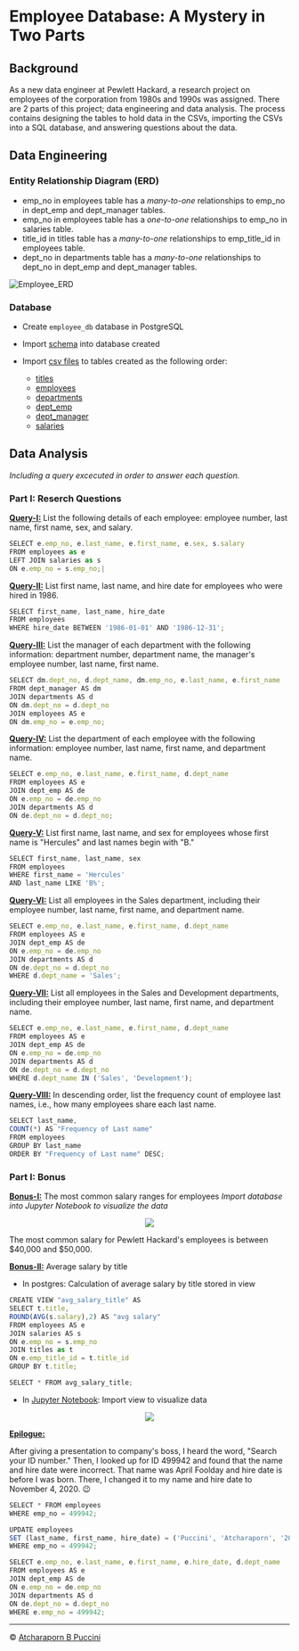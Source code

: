 # Employee Database: A Mystery in Two Parts

## Background

As a new data engineer at Pewlett Hackard, a research project on employees of the corporation from 1980s and 1990s was assigned. There are 2 parts of this project; data engineering and data analysis. The process contains designing the tables to hold data in the CSVs, importing the CSVs into a SQL database, and answering questions about the data. 

## Data Engineering

### Entity Relationship Diagram (ERD)

- emp_no in employees table has a *many-to-one* relationships to emp_no in dept_emp and dept_manager tables.
- emp_no in employees table has a *one-to-one* relationships to emp_no in salaries table.
- title_id in titles table has a *many-to-one* relationships to emp_title_id in employees table.
- dept_no in departments table has a *many-to-one* relationships to dept_no in dept_emp and dept_manager tables.

![Employee_ERD](Images/employee_DBD.png)

### Database

- Create `employee_db` database in PostgreSQL 
- Import [schema](EmployeeSQL/employee_schema.sql) into database created
- Import [csv files](Resources) to tables created as the following order:

  * [titles](Resources/titles.csv)
  * [employees](Resources/employees.csv)
  * [departments](Resources/departments.csv)
  * [dept_emp](Resources/dept_emp.csv)
  * [dept_manager](Resources/dept_manager.csv)
  * [salaries](Resources/salaries.csv)

## Data Analysis
*Including a query excecuted in order to answer each question.*

### Part I: Reserch Questions
 
[**Query-I:**](EmployeeSQL/Q1.sql) List the following details of each employee: employee number, last name, first name, sex, and salary.

```javascript
SELECT e.emp_no, e.last_name, e.first_name, e.sex, s.salary
FROM employees as e
LEFT JOIN salaries as s
ON e.emp_no = s.emp_no;|
```

[**Query-II:**](EmployeeSQL/Q2.sql) List first name, last name, and hire date for employees who were hired in 1986.

```javascript
SELECT first_name, last_name, hire_date
FROM employees
WHERE hire_date BETWEEN '1986-01-01' AND '1986-12-31';
```

[**Query-III:**](EmployeeSQL/Q3.sql) List the manager of each department with the following information: department number, department name, the manager's employee number, last name, first name.

```javascript
SELECT dm.dept_no, d.dept_name, dm.emp_no, e.last_name, e.first_name
FROM dept_manager AS dm
JOIN departments AS d 
ON dm.dept_no = d.dept_no
JOIN employees AS e 
ON dm.emp_no = e.emp_no;
```

[**Query-IV:**](EmployeeSQL/Q4.sql) List the department of each employee with the following information: employee number, last name, first name, and department name.

```javascript
SELECT e.emp_no, e.last_name, e.first_name, d.dept_name
FROM employees AS e
JOIN dept_emp AS de
ON e.emp_no = de.emp_no
JOIN departments AS d
ON de.dept_no = d.dept_no;
```

[**Query-V:**](EmployeeSQL/Q5.sql) List first name, last name, and sex for employees whose first name is "Hercules" and last names begin with "B."

```javascript
SELECT first_name, last_name, sex
FROM employees 
WHERE first_name = 'Hercules'
AND last_name LIKE 'B%';
```

[**Query-VI:**](EmployeeSQL/Q6.sql) List all employees in the Sales department, including their employee number, last name, first name, and department name.

```javascript
SELECT e.emp_no, e.last_name, e.first_name, d.dept_name
FROM employees AS e
JOIN dept_emp AS de
ON e.emp_no = de.emp_no
JOIN departments AS d
ON de.dept_no = d.dept_no
WHERE d.dept_name = 'Sales';
```

[**Query-VII:**](EmployeeSQL/Q7.sql) List all employees in the Sales and Development departments, including their employee number, last name, first name, and department name.

```javascript
SELECT e.emp_no, e.last_name, e.first_name, d.dept_name
FROM employees AS e
JOIN dept_emp AS de
ON e.emp_no = de.emp_no
JOIN departments AS d
ON de.dept_no = d.dept_no
WHERE d.dept_name IN ('Sales', 'Development');
```

[**Query-VIII:**](EmployeeSQL/Q8.sql) In descending order, list the frequency count of employee last names, i.e., how many employees share each last name.

```javascript
SELECT last_name,
COUNT(*) AS "Frequency of Last name"
FROM employees
GROUP BY last_name
ORDER BY "Frequency of Last name" DESC;
```

### Part I: Bonus

[**Bonus-I:**](https://nbviewer.jupyter.org/github/abpuccini/sql-challenge/blob/main/Employee_DB.ipynb) The most common salary ranges for employees 
*Import database into Jupyter Notebook to visualize the data*

<p align="center">
  <img src="Images/salary_range.png">
</p>

The most common salary for Pewlett Hackard's employees is between $40,000 and $50,000.

[**Bonus-II:**](EmployeeSQL/bonus_q2.sql) Average salary by title

- In postgres: Calculation of average salary by title stored in view

```javascript
CREATE VIEW "avg_salary_title" AS
SELECT t.title,
ROUND(AVG(s.salary),2) AS "avg salary"
FROM employees AS e 
JOIN salaries AS s
ON e.emp_no = s.emp_no
JOIN titles as t
ON e.emp_title_id = t.title_id
GROUP BY t.title;

SELECT * FROM avg_salary_title;
```

- In [Jupyter Notebook](https://nbviewer.jupyter.org/github/abpuccini/sql-challenge/blob/main/Employee_DB.ipynb): Import view to visualize data 

<p align="center">
  <img src="Images/avg_salary_title.png">
</p>

[**Epilogue:**](EmployeeSQL/bonus-epilogue.sql)

After giving a presentation to company's boss, I heard the word, "Search your ID number." Then, I looked up for ID 499942 and found that the name and hire date were incorrect. That name was April Foolday and hire date is before I was born. There, I changed it to my name and hire date to November 4, 2020. :wink:   

```javascript
SELECT * FROM employees
WHERE emp_no = 499942;

UPDATE employees
SET (last_name, first_name, hire_date) = ('Puccini', 'Atcharaporn', '2020-11-04')
WHERE emp_no = 499942;

SELECT e.emp_no, e.last_name, e.first_name, e.hire_date, d.dept_name
FROM employees AS e
JOIN dept_emp AS de
ON e.emp_no = de.emp_no
JOIN departments AS d
ON de.dept_no = d.dept_no
WHERE e.emp_no = 499942;
```

---
© [Atcharaporn B Puccini](https://www.linkedin.com/in/atcharaporn-puccini-233614118)